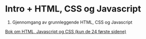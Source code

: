 # Intro + HTML, CSS og Javascript

1. Gjennomgang av grunnleggende HTML, CSS og Javascript

  

<a href="KodingForL-rere/utkast%20Javascript-bok.pdf">Bok om HTML, Javascript og CSS (kun de 24 første sidene) </a>
 


